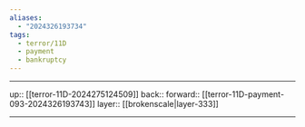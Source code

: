 ```yaml
---
aliases:
  - "2024326193734"
tags:
  - terror/11D
  - payment
  - bankruptcy
---
```




***

up:: [[terror-11D-2024275124509]]
back:: 
forward:: [[terror-11D-payment-093-2024326193743]]
layer:: [[brokenscale|layer-333]]

***
